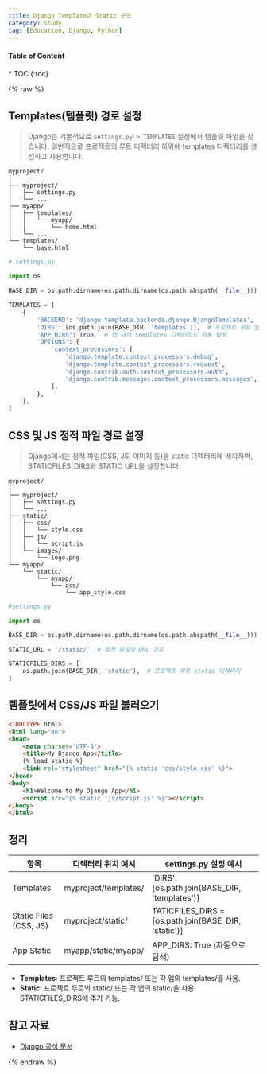 ```yaml
---
title: Django Template과 Static 구조
category: Study
tag: [Education, Django, Python]
---
```


<nav class='post-toc' markdown='1'>
  <h4>Table of Content</h4>
* TOC
{:toc}
</nav>

{% raw %}

## Templates(템플릿) 경로 설정
> Django는 기본적으로 `settings.py > TEMPLATES` 설정에서 템플릿 파일을 찾습니다. 일반적으로 프로젝트의 루트 디렉터리 하위에 templates 디렉터리를 생성하고 사용합니다.

```arduino
myproject/
│
├── myproject/
│   ├── settings.py
│   └── ...
├── myapp/
│   ├── templates/
│   │   └── myapp/
│   │       └── home.html
│   └── ...
└── templates/
    └── base.html
```

```python
# settings.py

import os

BASE_DIR = os.path.dirname(os.path.dirname(os.path.abspath(__file__)))

TEMPLATES = [
    {
        'BACKEND': 'django.template.backends.django.DjangoTemplates',
        'DIRS': [os.path.join(BASE_DIR, 'templates')],  # 프로젝트 루트 템플릿 경로
        'APP_DIRS': True,  # 앱 내의 templates 디렉터리도 자동 탐색
        'OPTIONS': {
            'context_processors': [
                'django.template.context_processors.debug',
                'django.template.context_processors.request',
                'django.contrib.auth.context_processors.auth',
                'django.contrib.messages.context_processors.messages',
            ],
        },
    },
]
```

## CSS 및 JS 정적 파일 경로 설정
> Django에서는 정적 파일(CSS, JS, 이미지 등)을 static 디렉터리에 배치하며, STATICFILES_DIRS와 STATIC_URL을 설정합니다.

```arduino
myproject/
│
├── myproject/
│   ├── settings.py
│   └── ...
├── static/
│   ├── css/
│   │   └── style.css
│   ├── js/
│   │   └── script.js
│   └── images/
│       └── logo.png
└── myapp/
    └── static/
        └── myapp/
            └── css/
                └── app_style.css
```

```python
#settings.py 

import os

BASE_DIR = os.path.dirname(os.path.dirname(os.path.abspath(__file__)))

STATIC_URL = '/static/'  # 정적 파일의 URL 경로

STATICFILES_DIRS = [
    os.path.join(BASE_DIR, 'static'),  # 프로젝트 루트 static 디렉터리
]
```

## 템플릿에서 CSS/JS 파일 불러오기
```html
<!DOCTYPE html>
<html lang="en">
<head>
    <meta charset="UTF-8">
    <title>My Django App</title>
    {% load static %}
    <link rel="stylesheet" href="{% static 'css/style.css' %}">
</head>
<body>
    <h1>Welcome to My Django App</h1>
    <script src="{% static 'js/script.js' %}"></script>
</body>
</html>
```

## 정리

| 항목 | 디렉터리 위치 예시 | settings.py 설정 예시 |
| - | - | - |
| Templates | myproject/templates/ | 'DIRS': [os.path.join(BASE_DIR, 'templates')] |
| Static Files (CSS, JS) | myproject/static/ | TATICFILES_DIRS = [os.path.join(BASE_DIR, 'static')] |
| App Static | myapp/static/myapp/ | APP_DIRS: True (자동으로 탐색) |

* **Templates**: 프로젝트 루트의 templates/ 또는 각 앱의 templates/를 사용.
* **Static**: 프로젝트 루트의 static/ 또는 각 앱의 static/을 사용. STATICFILES_DIRS에 추가 가능.

## 참고 자료
* [Django 공식 문서](https://docs.djangoproject.com/en/stable/)

{% endraw %}